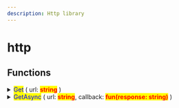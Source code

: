 ```yaml
---
description: Http library
---
```


# http

## Functions

<details>

<summary><mark style="color:blue;">Get</mark> ( url: <mark style="color:red;"><strong>string</strong></mark> )</summary>

* Returns whatever the request url returns as a string

Example:

<pre class="language-lua"><code class="lang-lua"><strong>local fact = http.Get("https://catfact.ninja/fact")
</strong>print(fact)
</code></pre>

</details>

<details>

<summary><mark style="color:blue;">GetAsync</mark> ( url: <mark style="color:red;"><strong>string</strong></mark>, callback: <mark style="color:red;"><strong>fun(response: string)</strong></mark> )</summary>

* Doesn't return anything

- <mark style="color:green;">CURRENTLY ONLY ON BETA BUILD</mark>

* when the url returns something, it'll pass it to the "response" parameter of the callback

Example:

<pre class="language-lua"><code class="lang-lua">local function print_fact(fact)
    print(fact)
end

<strong>http.GetAsync("https://catfact.ninja/fact", print_fact)
</strong></code></pre>

</details>

